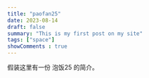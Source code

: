 ```yaml
---
title: "paofan25"
date: 2023-08-14
draft: false
summary: "This is my first post on my site"
tags: ["space"]
showComments : true
---
```


假装这里有一份 泡饭25 的简介。
